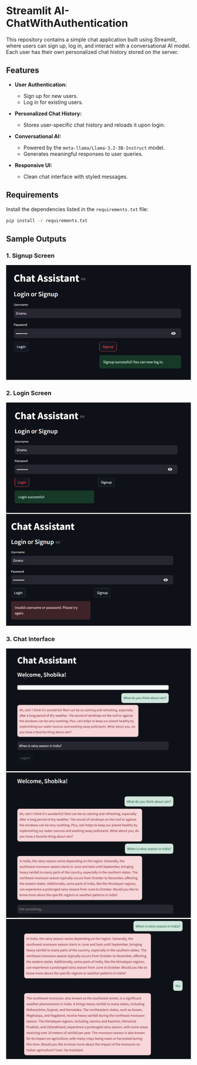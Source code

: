 # Streamlit AI-ChatWithAuthentication

This repository contains a simple chat application built using Streamlit, where users can sign up, log in, and interact with a conversational AI model. Each user has their own personalized chat history stored on the server.

## Features

- **User Authentication:** 
  - Sign up for new users.
  - Log in for existing users.
  
- **Personalized Chat History:**
  - Stores user-specific chat history and reloads it upon login.
  
- **Conversational AI:**
  - Powered by the `meta-llama/Llama-3.2-3B-Instruct` model.
  - Generates meaningful responses to user queries.

- **Responsive UI:**
  - Clean chat interface with styled messages.

## Requirements

Install the dependencies listed in the `requirements.txt` file:

```bash
pip install -r requirements.txt
```
## Sample Outputs

### 1. Signup Screen
![Signup Example](images/signup.png)

### 2. Login Screen
![Login Example_1](images/login_success.png)
![Login Example_2](images/login_invalid.png)

### 3. Chat Interface
![Chat Example_1](images/output1.png)
![Chat Example_2](images/output2.png)
![Chat Example_3](images/output3.png)
